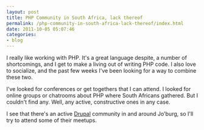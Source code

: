 ```yaml
---
layout: post
title: PHP Community in South Africa, lack thereof
permalink: /php-community-in-south-africa-lack-thereof/index.html
date: 2011-10-05 05:07:46
categories:
- blog
---
```


I really like working with PHP. It's a great language despite, a number of shortcomings, and I get to make a living out of writing PHP code. I also love to socialize, and the past few weeks I've been looking for a way to combine these two.

I've looked for conferences or get togethers that I can attend. I looked for online groups or chatrooms about PHP where South Africans gathered. But I couldn't find any. Well, any active, constructive ones in any case.<!--break-->

I see that there's an active [Drupal][1] community in and around Jo'burg, so I'll try to attend some of their meetups.


  [1]: http://drupal.co.za
